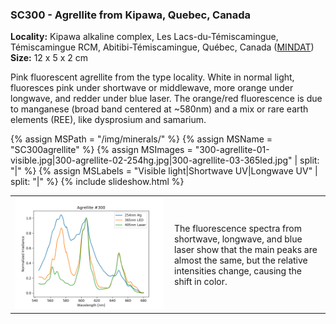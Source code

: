 
### SC300 - Agrellite from Kipawa, Quebec, Canada

**Locality:**  Kipawa alkaline complex, Les Lacs-du-Témiscamingue, Témiscamingue RCM, Abitibi-Témiscamingue, Québec, Canada ([MINDAT](https://www.mindat.org/loc-614.html))  
**Size:** 12 x 5 x 2 cm  

Pink fluorescent agrellite from the type locality. White in normal light,
fluoresces pink under shortwave or middlewave, more orange under longwave, and
redder under blue laser.  The orange/red fluorescence is due to manganese
(broad band centered at ~580nm) and a mix or rare earth elements (REE), like
dysprosium and samarium. 

{% assign MSPath = "/img/minerals/" %}
{% assign MSName = "SC300agrellite" %}
{% assign MSImages = "300-agrellite-01-visible.jpg|300-agrellite-02-254hg.jpg|300-agrellite-03-365led.jpg" | split: "|" %}
{% assign MSLabels = "Visible light|Shortwave UV|Longwave UV" | split: "|" %}
{% include slideshow.html %}

<table width="100%">
<tr>
<td width="50%"><img src="/img/spectra/300-agrellite-compare.png" width="100%" ></td>
<td width="50%" style="padding:10px">
The fluorescence spectra from shortwave, longwave, and blue laser show that the
main peaks are almost the same, but the relative intensities change, causing
the shift in color.
</td></tr></table>
<br>

